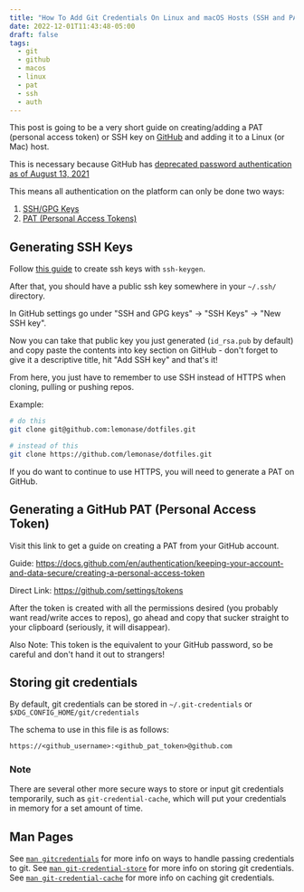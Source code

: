 ```yaml
---
title: "How To Add Git Credentials On Linux and macOS Hosts (SSH and PAT)"
date: 2022-12-01T11:43:48-05:00
draft: false
tags:
  - git
  - github
  - macos
  - linux
  - pat
  - ssh
  - auth
---
```


This post is going to be a very short guide on creating/adding a PAT (personal access token)
or SSH key on [GitHub](https://github.com) and adding it to a Linux (or Mac) host.

This is necessary because GitHub has [deprecated password authentication as of
August 13, 2021](https://github.blog/changelog/2021-08-12-git-password-authentication-is-shutting-down/)

This means all authentication on the platform can only be done two ways:

1. [SSH/GPG Keys](https://github.com/settings/keys)
1. [PAT (Personal Access Tokens)](https://github.com/settings/tokens)

## Generating SSH Keys

Follow [this guide](https://docs.github.com/en/authentication/connecting-to-github-with-ssh/generating-a-new-ssh-key-and-adding-it-to-the-ssh-agent)
to create ssh keys with `ssh-keygen`.

After that, you should have a public ssh key somewhere in your `~/.ssh/` directory.

In GitHub settings go under "SSH and GPG keys" -> "SSH Keys" -> "New SSH key".

Now you can take that public key you just generated (`id_rsa.pub` by default)
and copy paste the contents into key section on GitHub - don't forget to give
it a descriptive title, hit "Add SSH key" and that's it!

From here, you just have to remember to use SSH instead of HTTPS when cloning,
pulling or pushing repos.

Example:

```sh
# do this
git clone git@github.com:lemonase/dotfiles.git

# instead of this
git clone https://github.com/lemonase/dotfiles.git
```

If you do want to continue to use HTTPS, you will need to generate a PAT on GitHub.

## Generating a GitHub PAT (Personal Access Token)

Visit this link to get a guide on creating a PAT from your GitHub account.

Guide:
<https://docs.github.com/en/authentication/keeping-your-account-and-data-secure/creating-a-personal-access-token>

Direct Link:
<https://github.com/settings/tokens>

After the token is created with all the permissions desired (you probably want read/write acces to repos), go ahead and copy
that sucker straight to your clipboard (seriously, it will disappear).

Also Note: This token is the equivalent to your GitHub password, so be careful and don't hand it out to strangers!

## Storing git credentials

By default, git credentials can be stored in `~/.git-credentials` or `$XDG_CONFIG_HOME/git/credentials`

The schema to use in this file is as follows:

```txt
https://<github_username>:<github_pat_token>@github.com
```

### Note

There are several other more secure ways to store or input git credentials temporarily, such
as `git-credential-cache`, which will put your credentials in memory for a set
amount of time.

## Man Pages

See [`man gitcredentials`](https://man7.org/linux/man-pages/man7/gitcredentials.7.html) for more info on ways to handle passing credentials to git.
See [`man git-credential-store`](https://man7.org/linux/man-pages/man1/git-credential-store.1.html) for more info on storing git credentials.
See [`man git-credential-cache`](https://man7.org/linux/man-pages/man1/git-credential-cache.1.html) for more info on caching git credentials.
